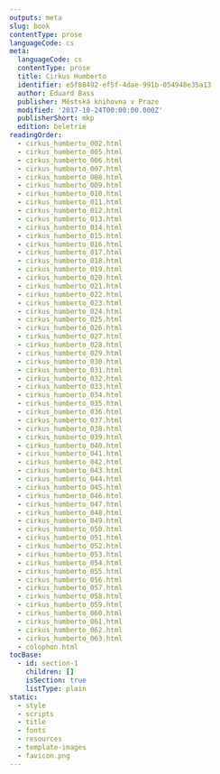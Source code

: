 ```yaml
---
outputs: meta
slug: book
contentType: prose
languageCode: cs
meta:
  languageCode: cs
  contentType: prose
  title: Cirkus Humberto
  identifier: e5f88492-ef5f-4dae-991b-054948e35a13
  author: Eduard Bass
  publisher: Městská knihovna v Praze
  modified: '2017-10-24T00:00:00.000Z'
  publisherShort: mkp
  edition: beletrie
readingOrder:
  - cirkus_humberto_002.html
  - cirkus_humberto_005.html
  - cirkus_humberto_006.html
  - cirkus_humberto_007.html
  - cirkus_humberto_008.html
  - cirkus_humberto_009.html
  - cirkus_humberto_010.html
  - cirkus_humberto_011.html
  - cirkus_humberto_012.html
  - cirkus_humberto_013.html
  - cirkus_humberto_014.html
  - cirkus_humberto_015.html
  - cirkus_humberto_016.html
  - cirkus_humberto_017.html
  - cirkus_humberto_018.html
  - cirkus_humberto_019.html
  - cirkus_humberto_020.html
  - cirkus_humberto_021.html
  - cirkus_humberto_022.html
  - cirkus_humberto_023.html
  - cirkus_humberto_024.html
  - cirkus_humberto_025.html
  - cirkus_humberto_026.html
  - cirkus_humberto_027.html
  - cirkus_humberto_028.html
  - cirkus_humberto_029.html
  - cirkus_humberto_030.html
  - cirkus_humberto_031.html
  - cirkus_humberto_032.html
  - cirkus_humberto_033.html
  - cirkus_humberto_034.html
  - cirkus_humberto_035.html
  - cirkus_humberto_036.html
  - cirkus_humberto_037.html
  - cirkus_humberto_038.html
  - cirkus_humberto_039.html
  - cirkus_humberto_040.html
  - cirkus_humberto_041.html
  - cirkus_humberto_042.html
  - cirkus_humberto_043.html
  - cirkus_humberto_044.html
  - cirkus_humberto_045.html
  - cirkus_humberto_046.html
  - cirkus_humberto_047.html
  - cirkus_humberto_048.html
  - cirkus_humberto_049.html
  - cirkus_humberto_050.html
  - cirkus_humberto_051.html
  - cirkus_humberto_052.html
  - cirkus_humberto_053.html
  - cirkus_humberto_054.html
  - cirkus_humberto_055.html
  - cirkus_humberto_056.html
  - cirkus_humberto_057.html
  - cirkus_humberto_058.html
  - cirkus_humberto_059.html
  - cirkus_humberto_060.html
  - cirkus_humberto_061.html
  - cirkus_humberto_062.html
  - cirkus_humberto_063.html
  - colophon.html
tocBase:
  - id: section-1
    children: []
    isSection: true
    listType: plain
static:
  - style
  - scripts
  - title
  - fonts
  - resources
  - template-images
  - favicon.png
---
```

